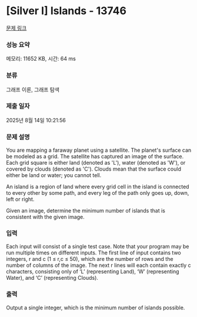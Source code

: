 # [Silver I] Islands - 13746 

[문제 링크](https://www.acmicpc.net/problem/13746) 

### 성능 요약

메모리: 11652 KB, 시간: 64 ms

### 분류

그래프 이론, 그래프 탐색

### 제출 일자

2025년 8월 14일 10:21:56

### 문제 설명

<p>You are mapping a faraway planet using a satellite. The planet's surface can be modeled as a grid. The satellite has captured an image of the surface. Each grid square is either land (denoted as 'L'), water (denoted as 'W'), or covered by clouds (denoted as 'C'). Clouds mean that the surface could either be land or water; you cannot tell.</p>

<p>An island is a region of land where every grid cell in the island is connected to every other by some path, and every leg of the path only goes up, down, left or right.</p>

<p>Given an image, determine the minimum number of islands that is consistent with the given image.</p>

### 입력 

 <p>Each input will consist of a single test case. Note that your program may be run multiple times on different inputs. The first line of input contains two integers, r and c (1 ≤ r,c ≤ 50), which are the number of rows and the number of columns of the image. The next r lines will each contain exactly c characters, consisting only of ‘L’ (representing Land), ‘W’ (representing Water), and ‘C’ (representing Clouds).</p>

### 출력 

 <p>Output a single integer, which is the minimum number of islands possible.</p>

